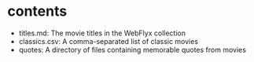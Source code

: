 



# contents

- titles.md: The movie titles in the WebFlyx collection
- classics.csv: A comma-separated list of classic movies
- quotes: A directory of files containing memorable quotes from movies
